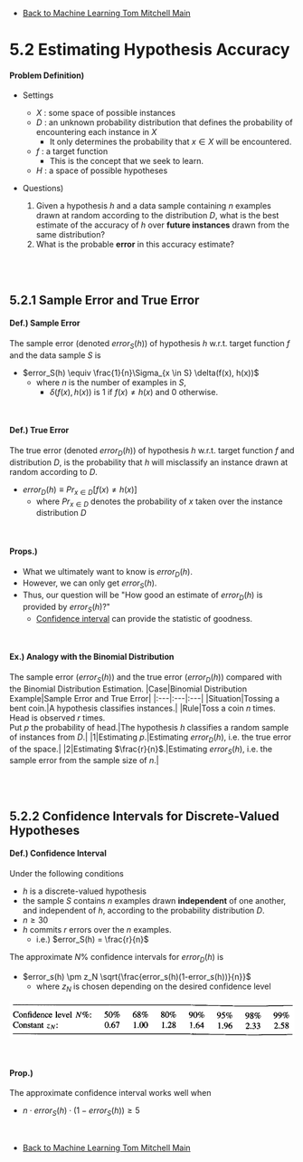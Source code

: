 * [Back to Machine Learning Tom Mitchell Main](../../main.md)

# 5.2 Estimating Hypothesis Accuracy

#### Problem Definition)
- Settings
  - $X$ : some space of possible instances
  - $D$ : an unknown probability distribution that defines the probability of encountering each instance in $X$
    - It only determines the probability that $x \in X$ will be encountered.
  - $f$ : a target function
    - This is the concept that we seek to learn.
  - $H$ : a space of possible hypotheses

- Questions)
  1. Given a hypothesis $h$ and a data sample containing $n$ examples drawn at random according to the distribution $D$, what is the best estimate of the accuracy of $h$ over **future instances** drawn from the same distribution?
  2. What is the probable **error** in this accuracy estimate?


<br><br>


## 5.2.1 Sample Error and True Error
#### Def.) Sample Error
The sample error (denoted $`error_S(h)`$) of hypothesis $h$ w.r.t. target function $f$ and the data sample $S$ is
 - $error_S(h) \equiv \frac{1}{n}\Sigma_{x \in S} \delta(f(x), h(x))$
   - where $n$ is the number of examples in $S$,
     - $\delta(f(x), h(x))$ is 1 if $f(x) \ne h(x)$ and 0 otherwise. 

<br>

#### Def.) True Error
The true error (denoted $`error_D(h)`$) of hypothesis $h$ w.r.t. target function $f$ and distribution $D$, is the probability that $h$ will misclassify an instance drawn at random according to $D$.
 - $error_D(h) \equiv Pr_{x \in D} [f(x) \ne h(x)]$
   - where $Pr_{x \in D}$ denotes the probability of $x$ taken over the instance distribution $D$

<br>

#### Props.) 
- What we ultimately want to know is $error_D(h)$.
- However, we can only get $error_S(h)$.
- Thus, our question will be "How good an estimate of $error_D(h)$ is 
provided by $error_S(h)$?"
  - [Confidence interval](#def-confidence-interval) can provide the statistic of goodness.

<br>

#### Ex.) Analogy with the Binomial Distribution
The sample error ($`error_S(h)`$) and the true error ($`error_D(h)`$) compared with the Binomial Distribution Estimation.
|Case|Binomial Distribution Example|Sample Error and True Error|
|:---|:---|:---|
|Situation|Tossing a bent coin.|A hypothesis classifies instances.|
|Rule|Toss a coin $n$ times. <br> Head is observed $r$ times. <br> Put $p$ the probability of head.|The hypothesis $h$ classifies a random sample of instances from $D$.|
|1|Estimating $p$.|Estimating $error_D(h)$, i.e. the true error of the space.|
|2|Estimating $\frac{r}{n}$.|Estimating $error_S(h)$, i.e. the sample error from the sample size of $n$.|


<br><br>

## 5.2.2 Confidence Intervals for Discrete-Valued Hypotheses
#### Def.) Confidence Interval
Under the following conditions
- $h$ is a discrete-valued hypothesis
- the sample $S$ contains $n$ examples drawn **independent** of one another, and independent of $h$, according to the probability distribution $D$.
- $n \ge 30$
- $h$ commits $r$ errors over the $n$ examples.
  - i.e.) $error_S(h) = \frac{r}{n}$

The approximate $N$% confidence intervals for $error_D(h)$ is
- $error_s(h) \pm z_N \sqrt{\frac{error_s(h)(1-error_s(h))}{n}}$
  - where $z_N$ is chosen depending on the desired confidence level

![](images/001.png)

<br>

#### Prop.)
The approximate confidence interval works well when
- $n \cdot error_S(h) \cdot (1-error_S(h)) \ge 5$



<br>

* [Back to Machine Learning Tom Mitchell Main](../../main.md)
